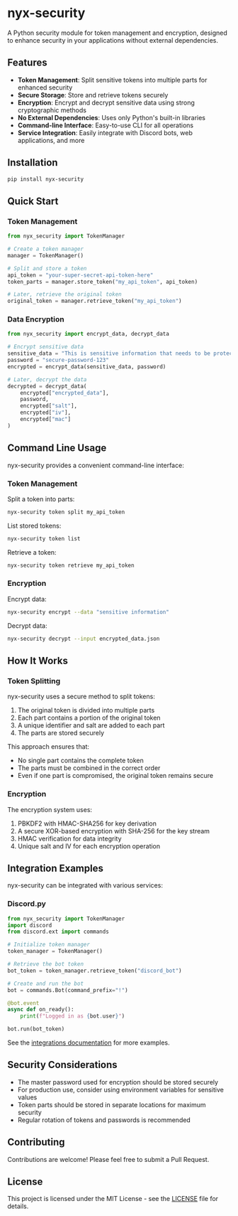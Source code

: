# nyx-security

A Python security module for token management and encryption, designed to enhance security in your applications without external dependencies.

## Features

- **Token Management**: Split sensitive tokens into multiple parts for enhanced security
- **Secure Storage**: Store and retrieve tokens securely
- **Encryption**: Encrypt and decrypt sensitive data using strong cryptographic methods
- **No External Dependencies**: Uses only Python's built-in libraries
- **Command-line Interface**: Easy-to-use CLI for all operations
- **Service Integration**: Easily integrate with Discord bots, web applications, and more

## Installation

```bash
pip install nyx-security
```

## Quick Start

### Token Management

```python
from nyx_security import TokenManager

# Create a token manager
manager = TokenManager()

# Split and store a token
api_token = "your-super-secret-api-token-here"
token_parts = manager.store_token("my_api_token", api_token)

# Later, retrieve the original token
original_token = manager.retrieve_token("my_api_token")
```

### Data Encryption

```python
from nyx_security import encrypt_data, decrypt_data

# Encrypt sensitive data
sensitive_data = "This is sensitive information that needs to be protected"
password = "secure-password-123"
encrypted = encrypt_data(sensitive_data, password)

# Later, decrypt the data
decrypted = decrypt_data(
    encrypted["encrypted_data"], 
    password, 
    encrypted["salt"], 
    encrypted["iv"], 
    encrypted["mac"]
)
```

## Command Line Usage

nyx-security provides a convenient command-line interface:

### Token Management

Split a token into parts:

```bash
nyx-security token split my_api_token
```

List stored tokens:

```bash
nyx-security token list
```

Retrieve a token:

```bash
nyx-security token retrieve my_api_token
```

### Encryption

Encrypt data:

```bash
nyx-security encrypt --data "sensitive information"
```

Decrypt data:

```bash
nyx-security decrypt --input encrypted_data.json
```

## How It Works

### Token Splitting

nyx-security uses a secure method to split tokens:

1. The original token is divided into multiple parts
2. Each part contains a portion of the original token
3. A unique identifier and salt are added to each part
4. The parts are stored securely

This approach ensures that:

- No single part contains the complete token
- The parts must be combined in the correct order
- Even if one part is compromised, the original token remains secure

### Encryption

The encryption system uses:

1. PBKDF2 with HMAC-SHA256 for key derivation
2. A secure XOR-based encryption with SHA-256 for the key stream
3. HMAC verification for data integrity
4. Unique salt and IV for each encryption operation

## Integration Examples

nyx-security can be integrated with various services:

### Discord.py

```python
from nyx_security import TokenManager
import discord
from discord.ext import commands

# Initialize token manager
token_manager = TokenManager()

# Retrieve the bot token
bot_token = token_manager.retrieve_token("discord_bot")

# Create and run the bot
bot = commands.Bot(command_prefix="!")

@bot.event
async def on_ready():
    print(f"Logged in as {bot.user}")

bot.run(bot_token)
```

See the [integrations documentation](docs/integrations.md) for more examples.

## Security Considerations

- The master password used for encryption should be stored securely
- For production use, consider using environment variables for sensitive values
- Token parts should be stored in separate locations for maximum security
- Regular rotation of tokens and passwords is recommended

## Contributing

Contributions are welcome! Please feel free to submit a Pull Request.

## License

This project is licensed under the MIT License - see the [LICENSE](LICENSE) file for details.